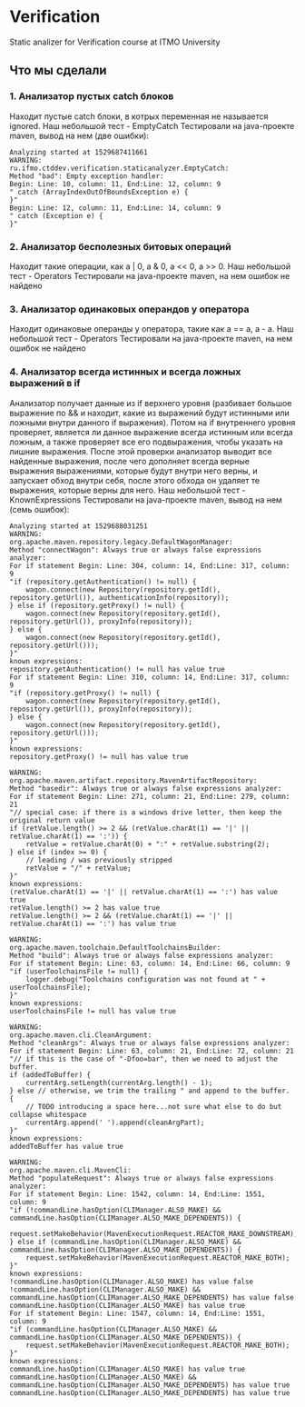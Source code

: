 # Verification
Static analizer for Verification course at ITMO University

## Что мы сделали
### 1. Анализатор пустых catch блоков
Находит пустые catch блоки, в котрых переменная не называется ignored. Наш небольшой тест - EmptyCatch
Тестировали на java-проекте maven, вывод на нем (две ошибки):
```
Analyzing started at 1529687411661
WARNING: 
ru.ifmo.ctddev.verification.staticanalyzer.EmptyCatch:
Method "bad": Empty exception handler:
Begin: Line: 10, column: 11, End:Line: 12, column: 9
" catch (ArrayIndexOutOfBoundsException e) {
}"
Begin: Line: 12, column: 11, End:Line: 14, column: 9
" catch (Exception e) {
}"

```
### 2. Анализатор бесполезных битовых операций
Находит такие операции, как a | 0, a & 0, a << 0, a >> 0. Наш небольшой тест - Operators
Тестировали на java-проекте maven, на нем ошибок не найдено
### 3. Анализатор одинаковых операндов у оператора
Находит одинаковые операнды у оператора, такие как a == a, a - a. Наш небольшой тест - Operators
Тестировали на java-проекте maven, на нем ошибок не найдено
### 4. Анализатор всегда истинных и всегда ложных выражений в if
Анализатор получает данные из if верхнего уровня (разбивает большое выражение по && и находит, какие из выражений будут истинными или ложными внутри данного if выражения). Потом на if внутреннего уровня проверяет, является ли данное выражение всегда истинным или всегда ложным, а также проверяет все его подвыражения, чтобы указать на лишние выражения. После этой проверки анализатор выводит все найденные выражения, после чего дополняет всегда верные выражения выражениями, которые будут внутри него верны, и запускает обход внутри себя, после этого обхода он удаляет те выражения, которые верны для него.
Наш небольшой тест - KnownExpressions
Тестировали на java-проекте maven, вывод на нем (семь ошибок):
```
Analyzing started at 1529688031251
WARNING: 
org.apache.maven.repository.legacy.DefaultWagonManager:
Method "connectWagon": Always true or always false expressions analyzer:
For if statement Begin: Line: 304, column: 14, End:Line: 317, column: 9
"if (repository.getAuthentication() != null) {
    wagon.connect(new Repository(repository.getId(), repository.getUrl()), authenticationInfo(repository));
} else if (repository.getProxy() != null) {
    wagon.connect(new Repository(repository.getId(), repository.getUrl()), proxyInfo(repository));
} else {
    wagon.connect(new Repository(repository.getId(), repository.getUrl()));
}"
known expressions: 
repository.getAuthentication() != null has value true
For if statement Begin: Line: 310, column: 14, End:Line: 317, column: 9
"if (repository.getProxy() != null) {
    wagon.connect(new Repository(repository.getId(), repository.getUrl()), proxyInfo(repository));
} else {
    wagon.connect(new Repository(repository.getId(), repository.getUrl()));
}"
known expressions: 
repository.getProxy() != null has value true

WARNING: 
org.apache.maven.artifact.repository.MavenArtifactRepository:
Method "basedir": Always true or always false expressions analyzer:
For if statement Begin: Line: 271, column: 21, End:Line: 279, column: 21
"// special case: if there is a windows drive letter, then keep the original return value
if (retValue.length() >= 2 && (retValue.charAt(1) == '|' || retValue.charAt(1) == ':')) {
    retValue = retValue.charAt(0) + ":" + retValue.substring(2);
} else if (index >= 0) {
    // leading / was previously stripped
    retValue = "/" + retValue;
}"
known expressions: 
(retValue.charAt(1) == '|' || retValue.charAt(1) == ':') has value true
retValue.length() >= 2 has value true
retValue.length() >= 2 && (retValue.charAt(1) == '|' || retValue.charAt(1) == ':') has value true

WARNING: 
org.apache.maven.toolchain.DefaultToolchainsBuilder:
Method "build": Always true or always false expressions analyzer:
For if statement Begin: Line: 63, column: 14, End:Line: 66, column: 9
"if (userToolchainsFile != null) {
    logger.debug("Toolchains configuration was not found at " + userToolchainsFile);
}"
known expressions: 
userToolchainsFile != null has value true

WARNING: 
org.apache.maven.cli.CleanArgument:
Method "cleanArgs": Always true or always false expressions analyzer:
For if statement Begin: Line: 63, column: 21, End:Line: 72, column: 21
"// if this is the case of "-Dfoo=bar", then we need to adjust the buffer.
if (addedToBuffer) {
    currentArg.setLength(currentArg.length() - 1);
} else // otherwise, we trim the trailing " and append to the buffer.
{
    // TODO introducing a space here...not sure what else to do but collapse whitespace
    currentArg.append(' ').append(cleanArgPart);
}"
known expressions: 
addedToBuffer has value true

WARNING: 
org.apache.maven.cli.MavenCli:
Method "populateRequest": Always true or always false expressions analyzer:
For if statement Begin: Line: 1542, column: 14, End:Line: 1551, column: 9
"if (!commandLine.hasOption(CLIManager.ALSO_MAKE) && commandLine.hasOption(CLIManager.ALSO_MAKE_DEPENDENTS)) {
    request.setMakeBehavior(MavenExecutionRequest.REACTOR_MAKE_DOWNSTREAM);
} else if (commandLine.hasOption(CLIManager.ALSO_MAKE) && commandLine.hasOption(CLIManager.ALSO_MAKE_DEPENDENTS)) {
    request.setMakeBehavior(MavenExecutionRequest.REACTOR_MAKE_BOTH);
}"
known expressions: 
!commandLine.hasOption(CLIManager.ALSO_MAKE) has value false
!commandLine.hasOption(CLIManager.ALSO_MAKE) && commandLine.hasOption(CLIManager.ALSO_MAKE_DEPENDENTS) has value false
commandLine.hasOption(CLIManager.ALSO_MAKE) has value true
For if statement Begin: Line: 1547, column: 14, End:Line: 1551, column: 9
"if (commandLine.hasOption(CLIManager.ALSO_MAKE) && commandLine.hasOption(CLIManager.ALSO_MAKE_DEPENDENTS)) {
    request.setMakeBehavior(MavenExecutionRequest.REACTOR_MAKE_BOTH);
}"
known expressions: 
commandLine.hasOption(CLIManager.ALSO_MAKE) has value true
commandLine.hasOption(CLIManager.ALSO_MAKE) && commandLine.hasOption(CLIManager.ALSO_MAKE_DEPENDENTS) has value true
commandLine.hasOption(CLIManager.ALSO_MAKE_DEPENDENTS) has value true
```
